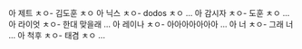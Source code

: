 
아
제트
ㅊㅇ- 김도훈 ㅊㅇ
아
닉스
ㅊㅇ- dodos ㅊㅇ ...
아
감시자
ㅊㅇ- 도훈 ㅊㅇ ...
아
라이엇
ㅊㅇ- 한대 맞을래 ...
아
레이나
ㅊㅇ- 아아아아아아아 ...
아
너
ㅊㅇ- 그래 너 ...
아
척후
ㅊㅇ- 태겸 ㅊㅇ ...

<!---
mathworkbook/mathworkbook is a ✨ special ✨ repository because its `README.md` (this file) appears on your GitHub profile.
You can click the Preview link to take a look at your changes.
아
도훈이
ㅊㅇ- hello world!
